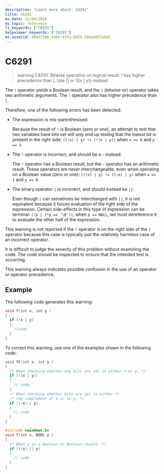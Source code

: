 ```yaml
---
description: "Learn more about: C6291"
title: C6291
ms.date: 11/04/2016
ms.topic: reference
f1_keywords: ["C6291"]
helpviewer_keywords: ["C6291"]
ms.assetid: d0457386-e403-43fa-b959-5b6a495fab42
---
```

# C6291

> warning C6291: Bitwise operation on logical result: ! has higher precedence than \|. Use \|\| or (!(x \| y)) instead

The `!` operator yields a Boolean result, and the `|` (bitwise-or) operator takes two arithmetic arguments. The `!` operator also has higher precedence than `|`.

Therefore, one of the following errors has been detected:

- The expression is mis-parenthesised:

   Because the result of `!` is Boolean (zero or one), an attempt to test that two variables have bits set will only end up testing that the lowest bit is present in the right side: `((!x) | y) != (!(x | y))` when `x == 0` and `y == 1`.

- The `!` operator is incorrect, and should be a `~` instead:

   The `!` operator has a Boolean result, but the `~` operator has an arithmetic result. These operators are never interchangeable, even when operating on a Boolean value (zero or one): `((!x) | y) != ((~x) | y)` when `x == 1` and `y == 0`.

- The binary operator `|` is incorrect, and should instead be `||`:

   Even though `|` can sometimes be interchanged with `||`, it is not equivalent because it forces evaluation of the right side of the expression. Certain side-effects in this type of expression can be terminal: `(!p | (*p == '\0'))`, when `p == NULL`, we must dereference it to evaluate the other half of the expression.

This warning is not reported if the `!` operator is on the right side of the `|` operator because this case is typically just the relatively harmless case of an incorrect operator.

It is difficult to judge the severity of this problem without examining the code. The code should be inspected to ensure that the intended test is occurring.

This warning always indicates possible confusion in the use of an operator or operator precedence.

## Example

The following code generates this warning:

```cpp
void f(int x, int y )
{
  if (!x | y)
  {
    //code
  }
}
```

To correct this warning, use one of the examples shown in the following code:

```cpp
void fC(int x, int y )
{
  /* When checking whether any bits are set in either x or y. */
  if (!(x | y))
  {
    // code
  }
  /* When checking whether bits are set in either */
  /* the complement of x or in y. */
  if ((~x) | y)
  {
    // code
  }
}

#include <windows.h>
void f(int x, BOOL y )
{
  /* When y is a Boolean or Boolean result. */
  if ((!x) || y)
  {
    // code
  }
}
```
